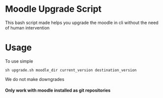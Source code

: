 # Moodle Upgrade Script
This bash script made helps you upgrade the moodle in cli without the need of human intervention

# Usage
To use simple
```
sh upgrade.sh moodle_dir current_version destination_version
```
We do not make downgrades

#### Only work with moodle installed as git repositories